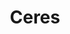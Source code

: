 ---
title: Ceres
gen: Cereris
gender: f.
over: Olympian goddess of agriculture, grain and bread who sustained mankind with the earth's rich bounty.
romanang: Ceres
greekang: Demeter
greek: Δημητηρ
---